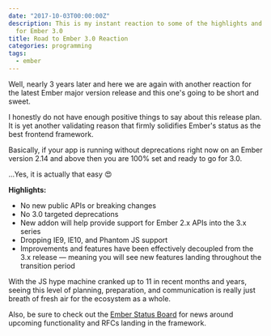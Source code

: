```yaml
---
date: "2017-10-03T00:00:00Z"
description: This is my instant reaction to some of the highlights and changes proposed
  for Ember 3.0
title: Road to Ember 3.0 Reaction
categories: programming
tags:
  - ember
---
```


Well, nearly 3 years later and here we are again with another reaction for the latest Ember major version release and this one's going to be short and sweet.

I honestly do not have enough positive things to say about this release plan. It is yet another validating reason that firmly solidifies Ember's status as the best frontend framework. 

Basically, if your app is running without deprecations right now on an Ember version 2.14 and above then you are 100% set and ready to go for 3.0.

...Yes, it is actually that easy :heart_eyes:

**Highlights:**

- No new public APIs or breaking changes
- No 3.0 targeted deprecations
- New addon will help provide support for Ember 2.x APIs into the 3.x series
- Dropping IE9, IE10, and Phantom JS support
- Improvements and features have been effectively decoupled from the 3.x release &mdash; meaning you will see new features landing throughout the transition period

With the JS hype machine cranked up to 11 in recent months and years, seeing this level of planning, preparation, and communication is really just breath of fresh air for the ecosystem as a whole.

Also, be sure to check out the [Ember Status Board](https://emberjs.com/statusboard) for news around upcoming functionality and RFCs landing in the framework.
